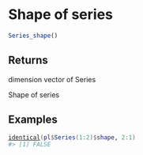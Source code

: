 # Shape of series

```r
Series_shape()
```

## Returns

dimension vector of Series

Shape of series

## Examples

<pre class='r-example'><code><span class='r-in'><span><span class='fu'><a href='https://rdrr.io/r/base/identical.html'>identical</a></span><span class='op'>(</span><span class='va'>pl</span><span class='op'>$</span><span class='fu'>Series</span><span class='op'>(</span><span class='fl'>1</span><span class='op'>:</span><span class='fl'>2</span><span class='op'>)</span><span class='op'>$</span><span class='va'>shape</span>, <span class='fl'>2</span><span class='op'>:</span><span class='fl'>1</span><span class='op'>)</span></span></span>
<span class='r-out co'><span class='r-pr'>#&gt;</span> [1] FALSE</span>
 </code></pre>